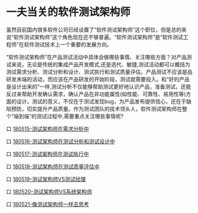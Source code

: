 
# 一夫当关的软件测试架构师

虽然目前国内很多软件公司已经设置了“软件测试架构师”这个职位，但是总的来说“软件测试架构师”这个角色现在还不够普遍。“软件测试架构师”是“软件测试工程师”在软件测试技术上一个重要的发展方向。

“软件测试架构师”在产品测试活动中具体会做哪些事情、关注哪些方面？对产品测试来说，无论是传统的集成产品开发模式,还是选代、敏捷,测试活动都可以概括为测试需求分析、测试分析和设计、测试执行和测试质量评估。产品测试不应该是品研发末端的活动，而应该在产品研发的开始阶段，测试就需要投入。和“好的产品是设计出来的”一样,测试分析不仅能够帮助测试更好地认识产品，准备测试，还能反过来帮助开发确认需求，确认产品在非功能属性(如性能、可靠性、易用性等)方面的设计。测试的意义，不仅在于测试发现bug，为产品发布提供信心，还在于缺陷预防，切实提升产品质量。作为测试团队的技术领头人，软件测试架构师在整个“端到端”的测试过程中,需要重点关注哪些事情呢?


口  [180515-测试架构师在需求分析中](books/测试架构师在需求分析中.md)

口  [180516-测试架构师在测试分析和测试设计中](books/测试架构师在测试分析和测试设计中.md)

口  [180517-测试架构师在测试执行中](books/测试架构师在测试执行中.md)

口  [180518-测试架构师在测试质量评估中](books/测试架构师在测试质量评估中.md)

口  [180519-测试架构师VS测试经理](books/测试架构师VS测试经理.md)

口  [180520-测试架构师VS系统架构师](books/测试架构师VS系统架构师.md)

口  [180521-像测试架构师一样去思考](books/像测试架构师一样去思考.md)


